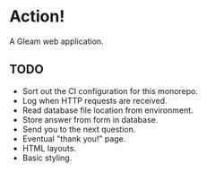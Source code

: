 # Action!

A Gleam web application.

## TODO

- Sort out the CI configuration for this monorepo.
- Log when HTTP requests are received.
- Read database file location from environment.
- Store answer from form in database.
- Send you to the next question.
- Eventual "thank you!" page.
- HTML layouts.
- Basic styling.
